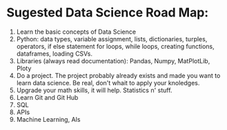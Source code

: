 # Sugested Data Science Road Map:
1) Learn the basic concepts of Data Science
2) Python: data types, variable assignment, lists, dictionaries, turples, operators, if else statement for loops, while loops, creating functions, dataframes, loading CSVs.
3) Libraries (always read documentation): Pandas, Numpy, MatPlotLib, Ploty
4) Do a project. The project probably already exists and made you want to learn data science. Be real, don't whait to apply your knoledges.
5) Upgrade your math skills, it will help. Statistics n' stuff.
6) Learn Git and Git Hub
7) SQL
8) APIs
9) Machine Learning, AIs
